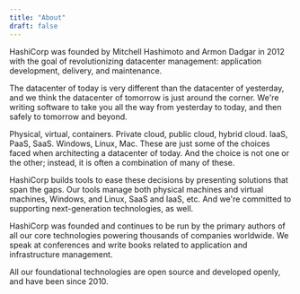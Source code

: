 ```yaml
---
title: "About"
draft: false
---
```


HashiCorp was founded by Mitchell Hashimoto and Armon Dadgar in 2012 with the goal of revolutionizing datacenter management: application development, delivery, and maintenance.

The datacenter of today is very different than the datacenter of yesterday, and we think the datacenter of tomorrow is just around the corner. We're writing software to take you all the way from yesterday to today, and then safely to tomorrow and beyond.

Physical, virtual, containers. Private cloud, public cloud, hybrid cloud. IaaS, PaaS, SaaS. Windows, Linux, Mac. These are just some of the choices faced when architecting a datacenter of today. And the choice is not one or the other; instead, it is often a combination of many of these.

HashiCorp builds tools to ease these decisions by presenting solutions that span the gaps. Our tools manage both physical machines and virtual machines, Windows, and Linux, SaaS and IaaS, etc. And we're committed to supporting next-generation technologies, as well.

HashiCorp was founded and continues to be run by the primary authors of all our core technologies powering thousands of companies worldwide. We speak at conferences and write books related to application and infrastructure management.

All our foundational technologies are open source and developed openly, and have been since 2010.